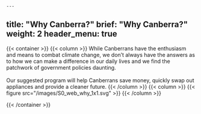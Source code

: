 	---
title: "Why Canberra?"
brief: "Why Canberra?"
weight: 2
header_menu: true
--- 


 {{< container >}}
 {{< column >}}
While Canberrans have the enthusiasm and means to combat climate change, we don’t always have the answers as to how we can make a difference in our daily lives and we find the patchwork of government policies daunting.
<br><br>
Our suggested program will help Canberrans save money, quickly swap out appliances and provide a cleaner future.
{{< /column >}}
{{< column >}}
{{< figure src="/images/S0_web_why_1x1.svg"   >}}
{{< /column >}}

{{< /container >}}
  
 
 